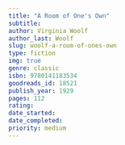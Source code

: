 ```yaml
---
title: "A Room of One's Own"
subtitle: 
author: Virginia Woolf
author_last: Woolf
slug: woolf-a-room-of-ones-own
type: fiction
img: true
genre: classic
isbn: 9780141183534
goodreads_id: 18521
publish_year: 1929
pages: 112
rating: 
date_started:
date_completed:
priority: medium
---
```

